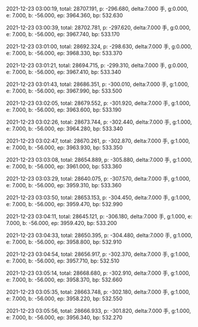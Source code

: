 2021-12-23 03:00:19, total: 28707.191, p: -296.680, delta:7.000 手, g:0.000, e: 7.000, b: -56.000, ep: 3964.360, bp: 532.630

2021-12-23 03:00:39, total: 28702.781, p: -297.620, delta:7.000 手, g:0.000, e: 7.000, b: -56.000, ep: 3967.740, bp: 533.170

2021-12-23 03:01:00, total: 28692.324, p: -298.630, delta:7.000 手, g:0.000, e: 7.000, b: -56.000, ep: 3968.330, bp: 533.370

2021-12-23 03:01:21, total: 28694.715, p: -299.310, delta:7.000 手, g:0.000, e: 7.000, b: -56.000, ep: 3967.410, bp: 533.340

2021-12-23 03:01:43, total: 28686.351, p: -300.010, delta:7.000 手, g:1.000, e: 7.000, b: -56.000, ep: 3967.990, bp: 533.500

2021-12-23 03:02:05, total: 28679.552, p: -301.920, delta:7.000 手, g:1.000, e: 7.000, b: -56.000, ep: 3963.600, bp: 533.190

2021-12-23 03:02:26, total: 28673.744, p: -302.440, delta:7.000 手, g:1.000, e: 7.000, b: -56.000, ep: 3964.280, bp: 533.340

2021-12-23 03:02:47, total: 28670.261, p: -302.870, delta:7.000 手, g:1.000, e: 7.000, b: -56.000, ep: 3963.930, bp: 533.350

2021-12-23 03:03:08, total: 28654.889, p: -305.880, delta:7.000 手, g:1.000, e: 7.000, b: -56.000, ep: 3961.000, bp: 533.360

2021-12-23 03:03:29, total: 28640.075, p: -307.570, delta:7.000 手, g:1.000, e: 7.000, b: -56.000, ep: 3959.310, bp: 533.360

2021-12-23 03:03:50, total: 28653.153, p: -304.450, delta:7.000 手, g:1.000, e: 7.000, b: -56.000, ep: 3959.470, bp: 532.990

2021-12-23 03:04:11, total: 28645.121, p: -306.180, delta:7.000 手, g:1.000, e: 7.000, b: -56.000, ep: 3959.420, bp: 533.200

2021-12-23 03:04:33, total: 28650.395, p: -304.480, delta:7.000 手, g:1.000, e: 7.000, b: -56.000, ep: 3958.800, bp: 532.910

2021-12-23 03:04:54, total: 28656.917, p: -302.370, delta:7.000 手, g:1.000, e: 7.000, b: -56.000, ep: 3957.710, bp: 532.510

2021-12-23 03:05:14, total: 28668.680, p: -302.910, delta:7.000 手, g:1.000, e: 7.000, b: -56.000, ep: 3958.370, bp: 532.660

2021-12-23 03:05:35, total: 28663.748, p: -302.180, delta:7.000 手, g:1.000, e: 7.000, b: -56.000, ep: 3958.220, bp: 532.550

2021-12-23 03:05:56, total: 28666.933, p: -301.820, delta:7.000 手, g:1.000, e: 7.000, b: -56.000, ep: 3956.340, bp: 532.270